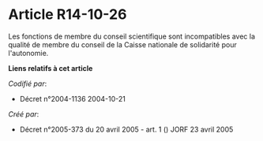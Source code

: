 # Article R14-10-26

Les fonctions de membre du conseil scientifique sont incompatibles avec la qualité de membre du conseil de la Caisse
nationale de solidarité pour l'autonomie.

**Liens relatifs à cet article**

_Codifié par_:

  - Décret n°2004-1136 2004-10-21

_Créé par_:

  - Décret n°2005-373 du 20 avril 2005 - art. 1 () JORF 23 avril 2005
